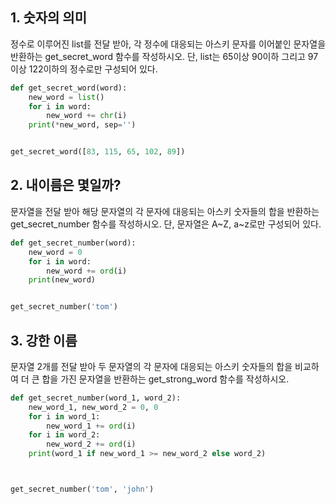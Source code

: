 ## 1. 숫자의 의미

정수로 이루어진 list를 전달 받아, 각 정수에 대응되는 아스키 문자를 이어붙인 문자열을 반환하는 get_secret_word 함수를 작성하시오. 단, list는 65이상 90이하 그리고 97이상 122이하의 정수로만 구성되어 있다.

```python
def get_secret_word(word):
    new_word = list()
    for i in word:
        new_word += chr(i)
    print(*new_word, sep='')


get_secret_word([83, 115, 65, 102, 89])
```

## 2. 내이름은 몇일까?

문자열을 전달 받아 해당 문자열의 각 문자에 대응되는 아스키 숫자들의 합을 반환하는 get_secret_number 함수를 작성하시오. 단, 문자열은 A~Z, a~z로만 구성되어 있다.

```python
def get_secret_number(word):
    new_word = 0
    for i in word:
        new_word += ord(i)
    print(new_word)


get_secret_number('tom')
```

## 3. 강한 이름

문자열 2개를 전달 받아 두 문자열의 각 문자에 대응되는 아스키 숫자들의 합을 비교하 여 더 큰 합을 가진 문자열을 반환하는 get_strong_word 함수를 작성하시오.

```python
def get_secret_number(word_1, word_2):
    new_word_1, new_word_2 = 0, 0
    for i in word_1:
        new_word_1 += ord(i)
    for i in word_2:
        new_word_2 += ord(i)
    print(word_1 if new_word_1 >= new_word_2 else word_2)



get_secret_number('tom', 'john')
```

